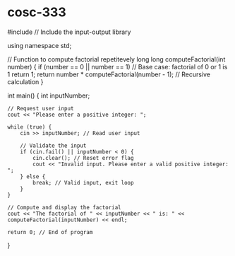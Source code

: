 # cosc-333
#include <iostream>  // Include the input-output library

using namespace std;

// Function to compute factorial repetitevely
long long computeFactorial(int number) {
    if (number == 0 || number == 1) // Base case: factorial of 0 or 1 is 1
        return 1;
    return number * computeFactorial(number - 1); // Recursive calculation
}

int main() {
    int inputNumber;

    // Request user input
    cout << "Please enter a positive integer: ";

    while (true) {
        cin >> inputNumber; // Read user input

        // Validate the input
        if (cin.fail() || inputNumber < 0) {
            cin.clear(); // Reset error flag
            cout << "Invalid input. Please enter a valid positive integer: ";
        } else {
            break; // Valid input, exit loop
        }
    }

    // Compute and display the factorial
    cout << "The factorial of " << inputNumber << " is: " << computeFactorial(inputNumber) << endl;

    return 0; // End of program
}

